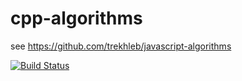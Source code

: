 # cpp-algorithms

see https://github.com/trekhleb/javascript-algorithms

[![Build Status](https://travis-ci.org/yang-le/cpp-algorithms.svg?branch=master)](https://travis-ci.org/yang-le/cpp-algorithms)
